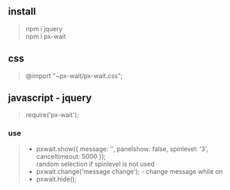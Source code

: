 
## install
> npm i jquery <br>
> npm i px-wait

## css
> @import "~px-wait/px-wait.css";

## javascript - jquery
> require('px-wait');


### use

> - pxwait.show({ message: '', panelshow: false, spinlevel: '3', canceltimeout: 5000 }); <br>
> random selection if spinlevel is not used <br>
> - pxwait.change('message change'); - change message while on <br>
> - pxwait.hide(); <br>
